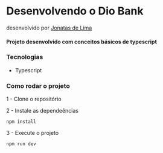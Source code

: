 # Desenvolvendo o Dio Bank
desenvolvido por [Jonatas de Lima](https://github.com/j0n4t45d3v)

#### Projeto desenvolvido com conceitos básicos de typescript

### Tecnologias
- Typescript

### Como rodar o projeto

1 - Clone o repositório

2 - Instale as dependeências
    
    npm install

3 - Execute o projeto

    npm run dev
